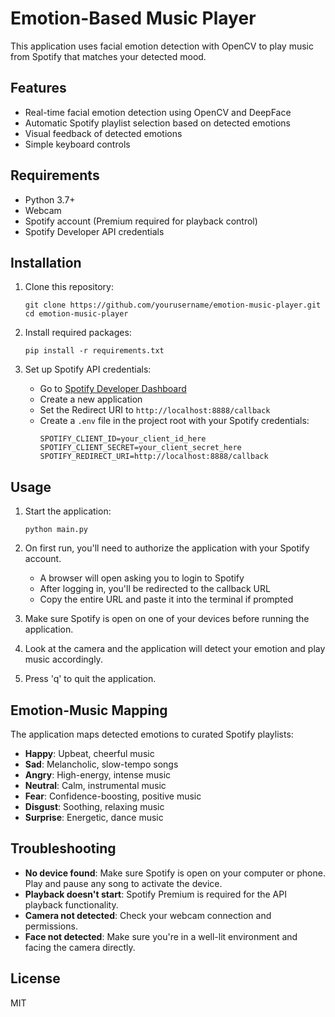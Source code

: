 # Emotion-Based Music Player

This application uses facial emotion detection with OpenCV to play music from Spotify that matches your detected mood.

## Features

- Real-time facial emotion detection using OpenCV and DeepFace
- Automatic Spotify playlist selection based on detected emotions
- Visual feedback of detected emotions
- Simple keyboard controls

## Requirements

- Python 3.7+
- Webcam
- Spotify account (Premium required for playback control)
- Spotify Developer API credentials

## Installation

1. Clone this repository:
   ```
   git clone https://github.com/yourusername/emotion-music-player.git
   cd emotion-music-player
   ```

2. Install required packages:
   ```
   pip install -r requirements.txt
   ```

3. Set up Spotify API credentials:
   - Go to [Spotify Developer Dashboard](https://developer.spotify.com/dashboard/)
   - Create a new application
   - Set the Redirect URI to `http://localhost:8888/callback`
   - Create a `.env` file in the project root with your Spotify credentials:
     ```
     SPOTIFY_CLIENT_ID=your_client_id_here
     SPOTIFY_CLIENT_SECRET=your_client_secret_here
     SPOTIFY_REDIRECT_URI=http://localhost:8888/callback
     ```

## Usage

1. Start the application:
   ```
   python main.py
   ```

2. On first run, you'll need to authorize the application with your Spotify account.
   - A browser will open asking you to login to Spotify
   - After logging in, you'll be redirected to the callback URL
   - Copy the entire URL and paste it into the terminal if prompted

3. Make sure Spotify is open on one of your devices before running the application.

4. Look at the camera and the application will detect your emotion and play music accordingly.

5. Press 'q' to quit the application.

## Emotion-Music Mapping

The application maps detected emotions to curated Spotify playlists:

- **Happy**: Upbeat, cheerful music
- **Sad**: Melancholic, slow-tempo songs
- **Angry**: High-energy, intense music
- **Neutral**: Calm, instrumental music
- **Fear**: Confidence-boosting, positive music
- **Disgust**: Soothing, relaxing music
- **Surprise**: Energetic, dance music

## Troubleshooting

- **No device found**: Make sure Spotify is open on your computer or phone. Play and pause any song to activate the device.
- **Playback doesn't start**: Spotify Premium is required for the API playback functionality.
- **Camera not detected**: Check your webcam connection and permissions.
- **Face not detected**: Make sure you're in a well-lit environment and facing the camera directly.

## License

MIT
